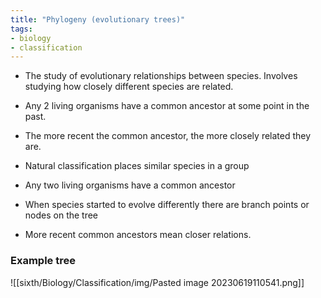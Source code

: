 ```yaml
---
title: "Phylogeny (evolutionary trees)"
tags:
- biology
- classification
---
```


- The study of evolutionary relationships between species. Involves studying how closely different species are related.
- Any 2 living organisms have a common ancestor at some point in the past.
- The more recent the common ancestor, the more closely related they are.

- Natural classification places similar species in a group
- Any two living organisms have a common ancestor
- When species started to evolve differently there are branch points or nodes on the tree
- More recent common ancestors mean closer relations.

### Example tree

![[sixth/Biology/Classification/img/Pasted image 20230619110541.png]]


‎‎